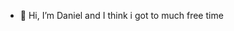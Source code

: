 - 👋 Hi, I’m Daniel and I think i got to much free time


<!---
DanielelDrake/DanielelDrake is a ✨ special ✨ repository because its `README.md` (this file) appears on your GitHub profile.
You can click the Preview link to take a look at your changes.
--->
